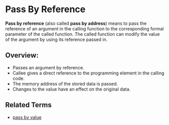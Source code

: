 # Pass By Reference

**Pass by reference** (also called **pass by address**) means to pass the reference of an argument in the calling function to the corresponding formal parameter of the called function. The called function can modify the value of the argument by using its reference passed in.

## Overview:

- Passes an argument by reference.
- Callee gives a direct reference to the programming element in the calling code.
- The memory address of the stored data is passed.
- Changes to the value have an effect on the original data.

## Related Terms
- [pass by value](./pass-by-value.md)